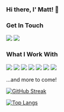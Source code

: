 ### Hi there, I' Matt! 👋

<!--
**ImTheChosen0ne/ImTheChosen0ne** is a ✨ _special_ ✨ repository because its `README.md` (this file) appears on your GitHub profile.

Here are some ideas to get you started:

- 🔭 I’m currently working on ...
- 🌱 I’m currently learning ...
- 👯 I’m looking to collaborate on ...
- 🤔 I’m looking for help with ...
- 💬 Ask me about ...
- 📫 How to reach me: ...
- 😄 Pronouns: ...
- ⚡ Fun fact: ...
-->


### Get In Touch
<a href="mailto:matthew.almeida@sbcglobal.net"><img src="https://img.shields.io/badge/yahoo-6001D2?style=for-the-badge&logo=yahoo&logoColor=white"></a> <a href="https://www.linkedin.com/in/matthew-almeida-103425183/"><img src="https://img.shields.io/badge/LinkedIn-0077B5?style=for-the-badge&logo=linkedin&logoColor=white"></a>

### What I Work With
<img src="https://img.shields.io/badge/JavaScript-F7DF1E?style=for-the-badge&logo=javascript&logoColor=black"> <img src="https://img.shields.io/badge/Node.js-43853D?style=for-the-badge&logo=node.js&logoColor=white"> <img src="https://img.shields.io/badge/HTML5-E34F26?style=for-the-badge&logo=html5&logoColor=white"> <img src="https://img.shields.io/badge/CSS-1572B6?style=for-the-badge&logo=css3&logoColor=white"> <img src="https://img.shields.io/badge/express-FFA500?style=for-the-badge&logo=express&logoColor=white"> <img src="https://img.shields.io/badge/sqlite-FF0000?style=for-the-badge&logo=sqlite&logoColor=white"> <img src="https://img.shields.io/badge/sequelize-52B0E7?style=for-the-badge&logo=sequelize&logoColor=white">
<p>...and more to come!</p>


<!-- ### My Favorite Project Repos -->
<p></p>

[![GitHub Streak](http://github-readme-streak-stats.herokuapp.com?user=Imthechosen0ne&theme=radical)](https://git.io/streak-stats)

<!-- ![Matthews's GitHub stats](https://github-readme-stats.vercel.app/api?username=Imthechosen0ne&count_private=true&theme=radical) -->

[![Top Langs](https://github-readme-stats.vercel.app/api/top-langs/?username=Imthechosen0ne&layout=compact&theme=radical)](https://github.com/Imthechosen0ne/github-readme-stats)

